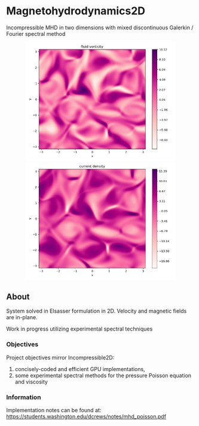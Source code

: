 # Magnetohydrodynamics2D
Incompressible MHD in two dimensions with mixed discontinuous Galerkin / Fourier spectral method

<p align="center">
<img src="https://raw.githubusercontent.com/crewsdw/Magnetohydrodynamics2D/master/images/k234_rs150/vorticity.png" width="400" />
<img src="https://raw.githubusercontent.com/crewsdw/Magnetohydrodynamics2D/master/images/k234_rs150/current.png" width="400" />
</p>

## About
System solved in Elsasser formulation in 2D. Velocity and magnetic fields are in-plane.

Work in progress utilizing experimental spectral techniques

### Objectives
Project objectives mirror Incompressible2D:
1) concisely-coded and efficient GPU implementations,
2) some experimental spectral methods for the pressure Poisson equation and viscosity

### Information
Implementation notes can be found at: https://students.washington.edu/dcrews/notes/mhd_poisson.pdf
